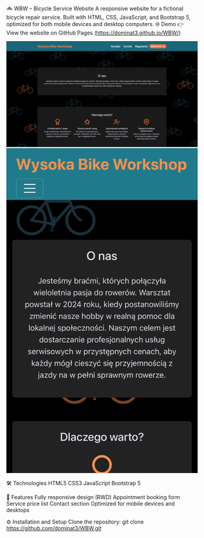 🚲 WBW – Bicycle Service Website
A responsive website for a fictional bicycle repair service.
Built with HTML, CSS, JavaScript, and Bootstrap 5, optimized for both mobile devices and desktop computers.
🌐 Demo
👉 View the website on GitHub Pages
(https://dominat3.github.io/WBW/)

![Main Page](img/screenshot-home.png)
![Mobile view](img/screenshot-mobile.jpg)

🛠️ Technologies
HTML5
CSS3
JavaScript
Bootstrap 5

🚀 Features
Fully responsive design (RWD)
Appointment booking form
Service price list
Contact section
Optimized for mobile devices and desktops

⚙️ Installation and Setup
Clone the repository:
git clone https://github.com/dominat3/WBW.git
